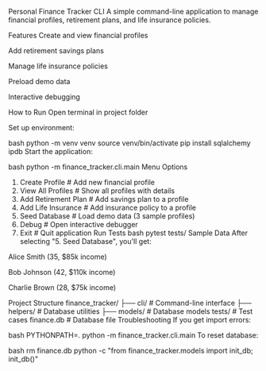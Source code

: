 Personal Finance Tracker CLI
A simple command-line application to manage financial profiles, retirement plans, and life insurance policies.

Features
Create and view financial profiles

Add retirement savings plans

Manage life insurance policies

Preload demo data

Interactive debugging

How to Run
Open terminal in project folder

Set up environment:

bash
python -m venv venv
source venv/bin/activate
pip install sqlalchemy ipdb
Start the application:

bash
python -m finance_tracker.cli.main
Menu Options
1. Create Profile        # Add new financial profile
2. View All Profiles     # Show all profiles with details
3. Add Retirement Plan   # Add savings plan to a profile
4. Add Life Insurance    # Add insurance policy to a profile
5. Seed Database         # Load demo data (3 sample profiles)
6. Debug                # Open interactive debugger
7. Exit                 # Quit application
Run Tests
bash
pytest tests/
Sample Data
After selecting "5. Seed Database", you'll get:

Alice Smith (35, $85k income)

Bob Johnson (42, $110k income)

Charlie Brown (28, $75k income)

Project Structure
finance_tracker/
├── cli/          # Command-line interface
├── helpers/      # Database utilities
├── models/       # Database models
tests/            # Test cases
finance.db        # Database file
Troubleshooting
If you get import errors:

bash
PYTHONPATH=. python -m finance_tracker.cli.main
To reset database:

bash
rm finance.db
python -c "from finance_tracker.models import init_db; init_db()"